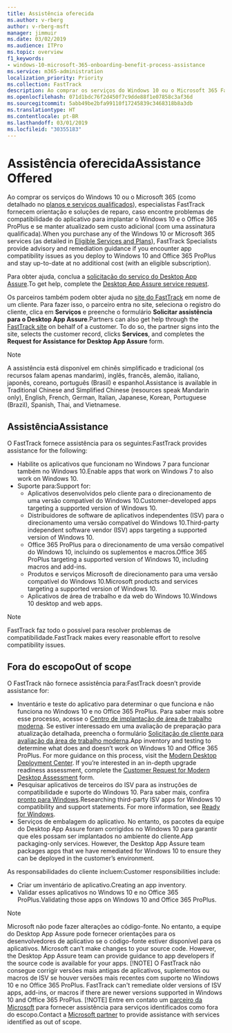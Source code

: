 ```yaml
---
title: Assistência oferecida
ms.author: v-rberg
author: v-rberg-msft
manager: jimmuir
ms.date: 03/02/2019
ms.audience: ITPro
ms.topic: overview
f1_keywords:
- windows-10-microsoft-365-onboarding-benefit-process-assistance
ms.service: m365-administration
localization_priority: Priority
ms.collection: FastTrack
description: Ao comprar os serviços do Windows 10 ou o Microsoft 365 FastTrack especialistas oferecem comunicação e orientação de reparação para implantar para Windows 10 e no Office 365 ProPlus e a se manter atualizado sem custo adicional (com uma assinatura qualificada).
ms.openlocfilehash: 071d1bdc76f2d450f7c9dde88f1e07858c3af36d
ms.sourcegitcommit: 5abb49be2bfa99110f17245839c3468318b8a3db
ms.translationtype: HT
ms.contentlocale: pt-BR
ms.lasthandoff: 03/01/2019
ms.locfileid: "30355183"
---
```

# <a name="assistance-offered"></a><span data-ttu-id="db30c-103">Assistência oferecida</span><span class="sxs-lookup"><span data-stu-id="db30c-103">Assistance Offered</span></span>  

<span data-ttu-id="db30c-104">Ao comprar os serviços do Windows 10 ou o Microsoft 365 (como detalhado no [planos e serviços qualificados](M365-eligible-services-and-plans.md)), especialistas FastTrack fornecem orientação e soluções de reparo, caso encontre problemas de compatibilidade do aplicativo para implantar o Windows 10 e o Office 365 ProPlus e se manter atualizado sem custo adicional (com uma assinatura qualificada).</span><span class="sxs-lookup"><span data-stu-id="db30c-104">When you purchase any of the Windows 10 or Microsoft 365 services (as detailed in [Eligible Services and Plans](M365-eligible-services-and-plans.md)), FastTrack Specialists provide advisory and remediation guidance if you encounter app compatibility issues as you deploy to Windows 10 and Office 365 ProPlus and stay up-to-date at no additional cost (with an eligible subscription).</span></span>

<span data-ttu-id="db30c-105">Para obter ajuda, conclua a [solicitação do serviço do Desktop App Assure](https://go.microsoft.com/fwlink/?linkid=2022721).</span><span class="sxs-lookup"><span data-stu-id="db30c-105">To get help, complete the [Desktop App Assure service request](https://go.microsoft.com/fwlink/?linkid=2022721).</span></span>

<span data-ttu-id="db30c-p101">Os parceiros também podem obter ajuda no [site do FastTrack](https://go.microsoft.com/fwlink/?linkid=780698) em nome de um cliente. Para fazer isso, o parceiro entra no site, seleciona o registro do cliente, clica em **Serviços** e preenche o formulário **Solicitar assistência para o Desktop App Assure**.</span><span class="sxs-lookup"><span data-stu-id="db30c-p101">Partners can also get help through the [FastTrack site](https://go.microsoft.com/fwlink/?linkid=780698) on behalf of a customer. To do so, the partner signs into the site, selects the customer record, clicks **Services**, and completes the **Request for Assistance for Desktop App Assure** form.</span></span>

> [!NOTE]
> <span data-ttu-id="db30c-108">A assistência está disponível em chinês simplificado e tradicional (os recursos falam apenas mandarim), inglês, francês, alemão, italiano, japonês, coreano, português (Brasil) e espanhol.</span><span class="sxs-lookup"><span data-stu-id="db30c-108">Assistance is available in Traditional Chinese and Simplified Chinese (resources speak Mandarin only), English, French, German, Italian, Japanese, Korean, Portuguese (Brazil), Spanish, Thai, and Vietnamese.</span></span> 

## <a name="assistance"></a><span data-ttu-id="db30c-109">Assistência</span><span class="sxs-lookup"><span data-stu-id="db30c-109">Assistance</span></span>

<span data-ttu-id="db30c-110">O FastTrack fornece assistência para os seguintes:</span><span class="sxs-lookup"><span data-stu-id="db30c-110">FastTrack provides assistance for the following:</span></span>
- <span data-ttu-id="db30c-111">Habilite os aplicativos que funcionam no Windows 7 para funcionar também no Windows 10.</span><span class="sxs-lookup"><span data-stu-id="db30c-111">Enable apps that work on Windows 7 to also work on Windows 10.</span></span>
- <span data-ttu-id="db30c-112">Suporte para:</span><span class="sxs-lookup"><span data-stu-id="db30c-112">Support for:</span></span>
    - <span data-ttu-id="db30c-113">Aplicativos desenvolvidos pelo cliente para o direcionamento de uma versão compatível do Windows 10.</span><span class="sxs-lookup"><span data-stu-id="db30c-113">Customer-developed apps targeting a supported version of Windows 10.</span></span>
    - <span data-ttu-id="db30c-114">Distribuidores de software de aplicativos independentes (ISV) para o direcionamento uma versão compatível do Windows 10.</span><span class="sxs-lookup"><span data-stu-id="db30c-114">Third-party independent software vendor (ISV) apps targeting a supported version of Windows 10.</span></span>
    - <span data-ttu-id="db30c-115">Office 365 ProPlus para o direcionamento de uma versão compatível do Windows 10, incluindo os suplementos e macros.</span><span class="sxs-lookup"><span data-stu-id="db30c-115">Office 365 ProPlus targeting a supported version of Windows 10, including macros and add-ins.</span></span>
    - <span data-ttu-id="db30c-116">Produtos e serviços Microsoft de direcionamento para uma versão compatível do Windows 10.</span><span class="sxs-lookup"><span data-stu-id="db30c-116">Microsoft products and services targeting a supported version of Windows 10.</span></span>
    - <span data-ttu-id="db30c-117">Aplicativos de área de trabalho e da web do Windows 10.</span><span class="sxs-lookup"><span data-stu-id="db30c-117">Windows 10 desktop and web apps.</span></span>
> [!NOTE]
> <span data-ttu-id="db30c-118">FastTrack faz todo o possível para resolver problemas de compatibilidade.</span><span class="sxs-lookup"><span data-stu-id="db30c-118">FastTrack makes every reasonable effort to resolve compatibility issues.</span></span> 

## <a name="out-of-scope"></a><span data-ttu-id="db30c-119">Fora do escopo</span><span class="sxs-lookup"><span data-stu-id="db30c-119">Out of scope</span></span>

<span data-ttu-id="db30c-120">O FastTrack não fornece assistência para:</span><span class="sxs-lookup"><span data-stu-id="db30c-120">FastTrack doesn’t provide assistance for:</span></span>
- <span data-ttu-id="db30c-p102">Inventário e teste do aplicativo para determinar o que funciona e não funciona no Windows 10 e no Office 365 ProPlus. Para saber mais sobre esse processo, acesse o [Centro de implantação de área de trabalho moderna](https://go.microsoft.com/fwlink/?linkid=2080140). Se estiver interessado em uma avaliação de preparação para atualização detalhada, preencha o formulário [Solicitação de cliente para avaliação da área de trabalho moderna](https://go.microsoft.com/fwlink/?linkid=2053818).</span><span class="sxs-lookup"><span data-stu-id="db30c-p102">App inventory and testing to determine what does and doesn’t work on Windows 10 and Office 365 ProPlus. For more guidance on this process, visit the [Modern Desktop Deployment Center](https://go.microsoft.com/fwlink/?linkid=2080140). If you’re interested in an in-depth upgrade readiness assessment, complete the [Customer Request for Modern Desktop Assessment](https://go.microsoft.com/fwlink/?linkid=2053818) form.</span></span>
- <span data-ttu-id="db30c-p103">Pesquisar aplicativos de terceiros do ISV para as instruções de compatibilidade e suporte do Windows 10. Para saber mais, confira [pronto para Windows](https://go.microsoft.com/fwlink/?linkid=2054580).</span><span class="sxs-lookup"><span data-stu-id="db30c-p103">Researching third-party ISV apps for Windows 10 compatibility and support statements. For more information, see [Ready for Windows](https://go.microsoft.com/fwlink/?linkid=2054580).</span></span>
- <span data-ttu-id="db30c-p104">Serviços de embalagem do aplicativo. No entanto, os pacotes da equipe do Desktop App Assure foram corrigidos no Windows 10 para garantir que eles possam ser implantados no ambiente do cliente.</span><span class="sxs-lookup"><span data-stu-id="db30c-p104">App packaging-only services. However, the Desktop App Assure team packages apps that we have remediated for Windows 10 to ensure they can be deployed in the customer’s environment.</span></span>

<span data-ttu-id="db30c-128">As responsabilidades do cliente incluem:</span><span class="sxs-lookup"><span data-stu-id="db30c-128">Customer responsibilities include:</span></span>
- <span data-ttu-id="db30c-129">Criar um inventário de aplicativo.</span><span class="sxs-lookup"><span data-stu-id="db30c-129">Creating an app inventory.</span></span>
- <span data-ttu-id="db30c-130">Validar esses aplicativos no Windows 10 e no Office 365 ProPlus.</span><span class="sxs-lookup"><span data-stu-id="db30c-130">Validating those apps on Windows 10 and Office 365 ProPlus.</span></span>
> [!NOTE]
> <span data-ttu-id="db30c-p105">Microsoft não pode fazer alterações ao código-fonte. No entanto, a equipe do Desktop App Assure pode fornecer orientações para os desenvolvedores de aplicativo se o código-fonte estiver disponível para os aplicativos. </span><span class="sxs-lookup"><span data-stu-id="db30c-p105">Microsoft can’t make changes to your source code. However, the Desktop App Assure team can provide guidance to app developers if the source code is available for your apps. </span></span>[!NOTE]
> <span data-ttu-id="db30c-p106">O FastTrack não consegue corrigir versões mais antigas de aplicativos, suplementos ou macros de ISV se houver versões mais recentes com suporte no Windows 10 e no Office 365 ProPlus. </span><span class="sxs-lookup"><span data-stu-id="db30c-p106">FastTrack can't remediate older versions of ISV apps, add-ins, or macros if there are newer versions supported in Windows 10 and Office 365 ProPlus. </span></span>[!NOTE]
> <span data-ttu-id="db30c-134">Entre em contato um [parceiro da Microsoft](https://go.microsoft.com/fwlink/?linkid=2080150) para fornecer assistência para serviços identificados como fora do escopo.</span><span class="sxs-lookup"><span data-stu-id="db30c-134">Contact a [Microsoft partner](https://go.microsoft.com/fwlink/?linkid=2080150) to provide assistance with services identified as out of scope.</span></span>
